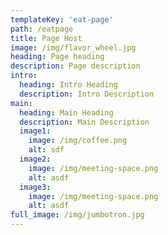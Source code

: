 ```yaml
---
templateKey: 'eat-page'
path: /eatpage
title: Page Host
image: /img/flavor_wheel.jpg
heading: Page heading
description: Page description
intro:
  heading: Intro Heading
  description: Intro Description
main:
  heading: Main Heading
  description: Main Description
  image1:
    image: /img/coffee.png
    alt: sdf
  image2:
    image: /img/meeting-space.png
    alt: asdf
  image3:
    image: /img/meeting-space.png
    alt: asdf
full_image: /img/jumbotron.jpg
---
```

